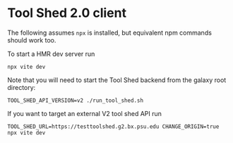 # Tool Shed 2.0 client

The following assumes `npx` is installed, but equivalent npm commands should work too.

To start a HMR dev server run

```shell
npx vite dev
```

Note that you will need to start the Tool Shed backend from the galaxy root directory:

```shell
TOOL_SHED_API_VERSION=v2 ./run_tool_shed.sh
```

If you want to target an external V2 tool shed API run

```shell
TOOL_SHED_URL=https://testtoolshed.g2.bx.psu.edu CHANGE_ORIGIN=true npx vite dev
```

